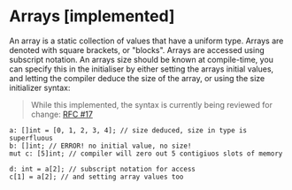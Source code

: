 # Arrays [implemented]
An array is a static collection of values that have a uniform type. Arrays are 
denoted with square brackets, or "blocks". Arrays are accessed using subscript
notation. An arrays size should be known at compile-time, you can specify this
in the initialiser by either setting the arrays initial values, and letting
the compiler deduce the size of the array, or using the size
initializer syntax:

> While this implemented, the syntax is currently being reviewed
> for change: [RFC #17](https://github.com/ark-lang/rfcs/issues/16)

```
a: []int = [0, 1, 2, 3, 4]; // size deduced, size in type is superfluous
b: []int; // ERROR! no initial value, no size!
mut c: [5]int; // compiler will zero out 5 contigiuos slots of memory

d: int = a[2]; // subscript notation for access
c[1] = a[2]; // and setting array values too
```
